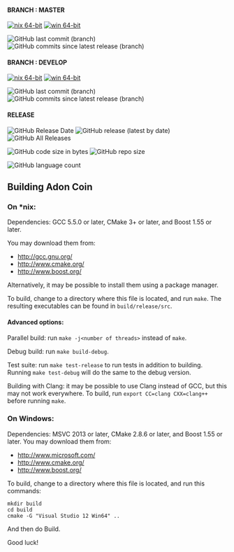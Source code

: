 
#### BRANCH  : MASTER
[![nix 64-bit](https://img.shields.io/travis/adon-net/adon-core/master.svg?label=nix.x64&logo=travis&style=for-the-badge)](https://travis-ci.org/adon-net/adon-core) 
[![win 64-bit](https://img.shields.io/appveyor/ci/adon-net/adon-core/master?label=win.x64&logo=appveyor&style=for-the-badge)](https://ci.appveyor.com/project/adon-net/adon-core/branch/master)

![GitHub last commit (branch)](https://img.shields.io/github/last-commit/adon-net/adon-core/master?logo=git&style=for-the-badge)
![GitHub commits since latest release (branch)](https://img.shields.io/github/commits-since/adon-net/adon-core/v1.1.0/master?logo=git&style=for-the-badge)

#### BRANCH  : DEVELOP 
[![nix 64-bit](https://img.shields.io/travis/adon-net/adon-core/develop?label=nix.x64&logo=travis&style=for-the-badge)](https://travis-ci.org/adon-net/adon-core) 
[![win 64-bit](https://img.shields.io/appveyor/ci/adon-net/adon-core/develop?label=win.x64&logo=appveyor&style=for-the-badge)](https://ci.appveyor.com/project/adon-net/adon-core/branch/develop)  

![GitHub last commit (branch)](https://img.shields.io/github/last-commit/adon-net/adon-core/develop?logo=git&style=for-the-badge)
![GitHub commits since latest release (branch)](https://img.shields.io/github/commits-since/adon-net/adon-core/v1.1.0/develop?logo=git&style=for-the-badge)

#### RELEASE
![GitHub Release Date](https://img.shields.io/github/release-date/adon-net/adon-core?logo=git&style=for-the-badge)
![GitHub release (latest by date)](https://img.shields.io/github/v/release/adon-net/adon-core?logo=git&style=for-the-badge)
![GitHub All Releases](https://img.shields.io/github/downloads/adon-net/adon-core/total?logo=git&style=for-the-badge)

![GitHub code size in bytes](https://img.shields.io/github/languages/code-size/adon-net/adon-core?logo=git&style=for-the-badge) 
![GitHub repo size](https://img.shields.io/github/repo-size/adon-net/adon-core?logo=git&style=for-the-badge) 

![GitHub language count](https://img.shields.io/github/languages/count/adon-net/adon-core?logo=git&style=for-the-badge)

## Building Adon Coin

### On *nix:

Dependencies: GCC 5.5.0 or later, CMake 3+ or later, and Boost 1.55 or later.

You may download them from:

- http://gcc.gnu.org/
- http://www.cmake.org/
- http://www.boost.org/

Alternatively, it may be possible to install them using a package manager.

To build, change to a directory where this file is located, and run `make`. The resulting executables can be found in `build/release/src`.

#### Advanced options:

Parallel build: run `make -j<number of threads>` instead of `make`.

Debug build: run `make build-debug`.

Test suite: run `make test-release` to run tests in addition to building. Running `make test-debug` will do the same to the debug version.

Building with Clang: it may be possible to use Clang instead of GCC, but this may not work everywhere. To build, run `export CC=clang CXX=clang++` before running `make`.

### On Windows:
Dependencies: MSVC 2013 or later, CMake 2.8.6 or later, and Boost 1.55 or later. You may download them from:

- http://www.microsoft.com/
- http://www.cmake.org/
- http://www.boost.org/

To build, change to a directory where this file is located, and run this commands:
```
mkdir build
cd build
cmake -G "Visual Studio 12 Win64" ..
```


And then do Build.

Good luck!
